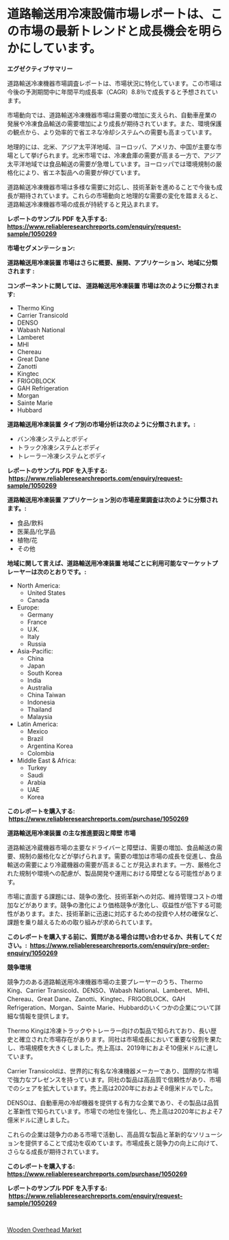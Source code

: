 <p><h1>道路輸送用冷凍設備市場レポートは、この市場の最新トレンドと成長機会を明らかにしています。</h1></p><p><strong>エグゼクティブサマリー</strong></p>
<p><p>道路輸送冷凍機器市場調査レポートは、市場状況に特化しています。この市場は今後の予測期間中に年間平均成長率（CAGR）8.8％で成長すると予想されています。</p><p>市場動向では、道路輸送冷凍機器市場は需要の増加に支えられ、自動車産業の発展や冷凍食品輸送の需要増加により成長が期待されています。また、環境保護の観点から、より効率的で省エネな冷却システムへの需要も高まっています。</p><p>地理的には、北米、アジア太平洋地域、ヨーロッパ、アメリカ、中国が主要な市場として挙げられます。北米市場では、冷凍倉庫の需要が高まる一方で、アジア太平洋地域では食品輸送の需要が急増しています。ヨーロッパでは環境規制の厳格化により、省エネ製品への需要が伸びています。</p><p>道路輸送冷凍機器市場は多様な需要に対応し、技術革新を進めることで今後も成長が期待されています。これらの市場動向と地理的な需要の変化を踏まえると、道路輸送冷凍機器市場の成長が持続すると見込まれます。</p></p>
<p><strong>レポートのサンプル PDF を入手する: <a href="https://www.reliableresearchreports.com/enquiry/request-sample/1050269">https://www.reliableresearchreports.com/enquiry/request-sample/1050269</a></strong></p>
<p><strong>市場セグメンテーション:</strong></p>
<p><strong> 道路輸送用冷凍装置 市場はさらに概要、展開、アプリケーション、地域に分類されます :</strong></p>
<p><strong>コンポーネントに関しては、 道路輸送用冷凍装置 市場は次のように分類されます: &nbsp;</strong></p>
<p><ul><li>Thermo King</li><li>Carrier Transicold</li><li>DENSO</li><li>Wabash National</li><li>Lamberet</li><li>MHI</li><li>Chereau</li><li>Great Dane</li><li>Zanotti</li><li>Kingtec</li><li>FRIGOBLOCK</li><li>GAH Refrigeration</li><li>Morgan</li><li>Sainte Marie</li><li>Hubbard</li></ul></p>
<p><strong> 道路輸送用冷凍装置 タイプ別の市場分析は次のように分類されます。:</strong></p>
<p><ul><li>バン冷凍システムとボディ</li><li>トラック冷凍システムとボディ</li><li>トレーラー冷凍システムとボディ</li></ul></p>
<p><strong>レポートのサンプル PDF を入手する: &nbsp;<a href="https://www.reliableresearchreports.com/enquiry/request-sample/1050269">https://www.reliableresearchreports.com/enquiry/request-sample/1050269</a></strong></p>
<p><strong> 道路輸送用冷凍装置 アプリケーション別の市場産業調査は次のように分類されます。:</strong></p>
<p><ul><li>食品/飲料</li><li>医薬品/化学品</li><li>植物/花</li><li>その他</li></ul></p>
<p><strong>地域に関して言えば、道路輸送用冷凍装置 地域ごとに利用可能なマーケットプレーヤーは次のとおりです。:</strong></p>
<p><ul>
    <li>
        North America:
        <ul>
            <li>United States</li>
            <li>Canada</li>
        </ul>
    </li>
    <li>
        Europe:
        <ul>
            <li>Germany</li>
            <li>France</li>
            <li>U.K.</li>
            <li>Italy</li>
            <li>Russia</li>
        </ul>
    </li>
    <li>
        Asia-Pacific:
        <ul>
            <li>China</li>
            <li>Japan</li>
            <li>South Korea</li>
            <li>India</li>
            <li>Australia</li>
            <li>China Taiwan</li>
            <li>Indonesia</li>
            <li>Thailand</li>
            <li>Malaysia</li>
        </ul>
    </li>
    <li>
        Latin America:
        <ul>
            <li>Mexico</li>
            <li>Brazil</li>
            <li>Argentina Korea</li>
            <li>Colombia</li>
        </ul>
    </li>
    <li>
        Middle East & Africa:
        <ul>
            <li>Turkey</li>
            <li>Saudi</li>
            <li>Arabia</li>
            <li>UAE</li>
            <li>Korea</li>
        </ul>
    </li>
    </ul></p>
<p><strong>このレポートを購入する: &nbsp;<a href="https://www.reliableresearchreports.com/purchase/1050269">https://www.reliableresearchreports.com/purchase/1050269</a></strong></p>
<p><strong>道路輸送用冷凍装置 の主な推進要因と障壁 市場</strong></p>
<p><p>道路輸送冷蔵機器市場の主要なドライバーと障壁は、需要の増加、食品輸送の需要、規制の厳格化などが挙げられます。需要の増加は市場の成長を促進し、食品輸送の需要により冷蔵機器の需要が高まることが見込まれます。一方、厳格化された規制や環境への配慮が、製品開発や運用における障壁となる可能性があります。</p><p>市場に直面する課題には、競争の激化、技術革新への対応、維持管理コストの増加などがあります。競争の激化により価格競争が激化し、収益性が低下する可能性があります。また、技術革新に迅速に対応するための投資や人材の確保など、課題を乗り越えるための取り組みが求められています。</p></p>
<p><strong>このレポートを購入する前に、質問がある場合は問い合わせるか、共有してください。:&nbsp; <a href="https://www.reliableresearchreports.com/enquiry/pre-order-enquiry/1050269">https://www.reliableresearchreports.com/enquiry/pre-order-enquiry/1050269</a></strong></p>
<p><strong>競争環境</strong></p>
<p><p>競争力のある道路輸送用冷凍機器市場の主要プレーヤーのうち、Thermo King、Carrier Transicold、DENSO、Wabash National、Lamberet、MHI、Chereau、Great Dane、Zanotti、Kingtec、FRIGOBLOCK、GAH Refrigeration、Morgan、Sainte Marie、Hubbardのいくつかの企業について詳細な情報を提供します。</p><p>Thermo Kingは冷凍トラックやトレーラー向けの製品で知られており、長い歴史と確立された市場存在があります。同社は市場成長において重要な役割を果たし、市場規模を大きくしました。売上高は、2019年におよそ10億米ドルに達しています。</p><p>Carrier Transicoldは、世界的に有名な冷凍機器メーカーであり、国際的な市場で強力なプレゼンスを持っています。同社の製品は高品質で信頼性があり、市場でのシェアを拡大しています。売上高は2020年におおよそ8億米ドルでした。</p><p>DENSOは、自動車用の冷却機器を提供する有力な企業であり、その製品は品質と革新性で知られています。市場での地位を強化し、売上高は2020年におよそ7億米ドルに達しました。</p><p>これらの企業は競争力のある市場で活動し、高品質な製品と革新的なソリューションを提供することで成功を収めています。市場成長と競争力の向上に向けて、さらなる成長が期待されています。</p></p>
<p><strong>このレポートを購入する: &nbsp; <a href="https://www.reliableresearchreports.com/purchase/1050269">https://www.reliableresearchreports.com/purchase/1050269</a></strong></p>
<p><strong>レポートのサンプル PDF を入手する: &nbsp;<a href="https://www.reliableresearchreports.com/enquiry/request-sample/1050269">https://www.reliableresearchreports.com/enquiry/request-sample/1050269</a></strong><strong></strong></p>
<p>&nbsp;</p>
<p><p><a href="https://github.com/Hazelklievgspy6vdcsmu106w/Market-Research-Report-List-1/blob/main/wooden-overhead-market.md">Wooden Overhead Market</a></p></p>
